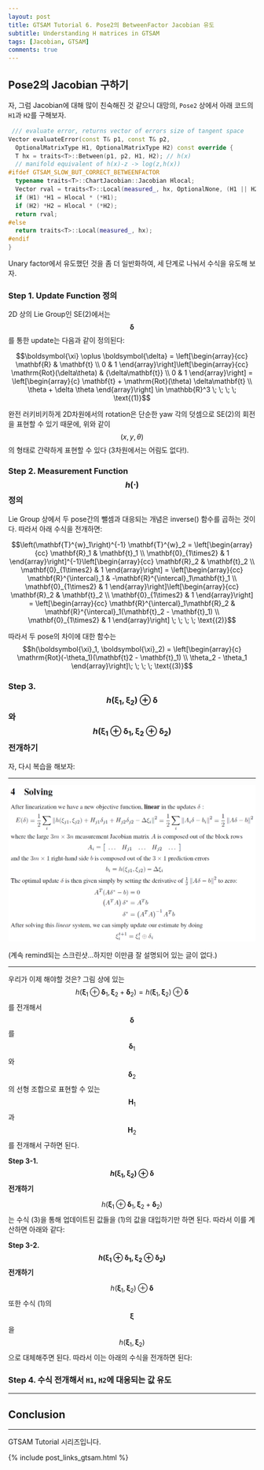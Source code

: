 ```yaml
---
layout: post
title: GTSAM Tutorial 6. Pose2의 BetweenFactor Jacobian 유도
subtitle: Understanding H matrices in GTSAM
tags: [Jacobian, GTSAM]
comments: true
---
```


## Pose2의 Jacobian 구하기

자, 그럼 Jacobian에 대해 많이 친숙해진 것 같으니 대망의, `Pose2` 상에서 아래 코드의 `H1`과 `H2`를 구해보자.

```cpp
 /// evaluate error, returns vector of errors size of tangent space
Vector evaluateError(const T& p1, const T& p2,
  OptionalMatrixType H1, OptionalMatrixType H2) const override {
  T hx = traits<T>::Between(p1, p2, H1, H2); // h(x)
  // manifold equivalent of h(x)-z -> log(z,h(x))
#ifdef GTSAM_SLOW_BUT_CORRECT_BETWEENFACTOR
  typename traits<T>::ChartJacobian::Jacobian Hlocal;
  Vector rval = traits<T>::Local(measured_, hx, OptionalNone, (H1 || H2) ? &Hlocal : 0);
  if (H1) *H1 = Hlocal * (*H1);
  if (H2) *H2 = Hlocal * (*H2);
  return rval;
#else
  return traits<T>::Local(measured_, hx);
#endif
}
```

Unary factor에서 유도했던 것을 좀 더 일반화하여, 세 단계로 나눠서 수식을 유도해 보자.

### Step 1. Update Function 정의

2D 상의 Lie Group인 SE(2)에서는 $$\boldsymbol{\delta}$$를 통한 update는 다음과 같이 정의된다:

$$\boldsymbol{\xi} \oplus \boldsymbol{\delta} = \left[\begin{array}{cc}
\mathbf{R} & \mathbf{t} \\
0 & 1
\end{array}\right]\left[\begin{array}{cc}
\mathrm{Rot}(\delta\theta) & {\delta\mathbf{t}} \\
0 & 1
\end{array}\right] = 
\left[\begin{array}{c}
\mathbf{t} + \mathrm{Rot}(\theta) \delta\mathbf{t} \\
\theta + \delta \theta
\end{array}\right] \in \mathbb{R}^3 \; \; \; \; \text{(1)}$$

완전 러키비키하게 2D차원에서의 rotation은 단순한 yaw 각의 덧셈으로 SE(2)의 회전을 표현할 수 있기 때문에, 위와 같이 $$(x, y, \theta)$$의 형태로 간략하게 표현할 수 있다 (3차원에서는 어림도 없다!).

### Step 2. Measurement Function $$h(\cdot)$$ 정의

Lie Group 상에서 두 pose간의 뺄셈과 대응되는 개념은 inverse() 함수를 곱하는 것이다. 따라서 아래 수식을 전개하면:

$$\left(\mathbf{T}^{w}_1\right)^{-1} \mathbf{T}^{w}_2 =
\left[\begin{array}{cc}
\mathbf{R}_1 & \mathbf{t}_1 \\
\mathbf{0}_{1\times2} & 1
\end{array}\right]^{-1}\left[\begin{array}{cc}
\mathbf{R}_2 & \mathbf{t}_2 \\
\mathbf{0}_{1\times2} & 1
\end{array}\right] = 
\left[\begin{array}{cc}
\mathbf{R}^{\intercal}_1 & -\mathbf{R}^{\intercal}_1\mathbf{t}_1 \\
\mathbf{0}_{1\times2} & 1
\end{array}\right]\left[\begin{array}{cc}
\mathbf{R}_2 & \mathbf{t}_2 \\
\mathbf{0}_{1\times2} & 1
\end{array}\right] = 
\left[\begin{array}{cc}
\mathbf{R}^{\intercal}_1\mathbf{R}_2 & \mathbf{R}^{\intercal}_1(\mathbf{t}_2 - \mathbf{t}_1) \\
\mathbf{0}_{1\times2} & 1
\end{array}\right] \; \; \; \; \text{(2)}$$

따라서 두 pose의 차이에 대한 함수는 $$h(\boldsymbol{\xi}_1, \boldsymbol{\xi}_2) = 
\left[\begin{array}{c}
\mathrm{Rot}(-\theta_1)(\mathbf{t}2 - \mathbf{t}_1) \\
\theta_2 - \theta_1
\end{array}\right]\; \; \; \; \text{(3)}$$

### Step 3. $$h(\boldsymbol{\xi}_1, \boldsymbol{\xi}_2) \oplus \boldsymbol{\delta}$$와 $$h(\boldsymbol{\xi}_1 \oplus \boldsymbol{\delta}_1, \boldsymbol{\xi}_2 \oplus \boldsymbol{\delta}_2)$$ 전개하기 

자, 다시 복습을 해보자:


---

![](/img/gtsam_solving.png)

(계속 remind되는 스크린샷...하지만 이만큼 잘 설명되어 있는 글이 없다.)

---

우리가 이제 해야할 것은? 그림 상에 있는 $$h(\boldsymbol{\xi}_1 \oplus \boldsymbol{\delta}_1, \boldsymbol{\xi}_2 + \boldsymbol{\delta}_2) = h(\boldsymbol{\xi}_1, \boldsymbol{\xi}_2) \oplus \boldsymbol{\delta}$$를 전개해서 $$\boldsymbol{\delta}$$를 $$\boldsymbol{\delta}_1$$와 $$\boldsymbol{\delta}_2$$의 선형 조합으로 표현할 수 있는 $$\mathbf{H}_1$$과 $$\mathbf{H}_2$$를 전개해서 구하면 된다.

**Step 3-1. $$h(\boldsymbol{\xi}_1, \boldsymbol{\xi}_2) \oplus \boldsymbol{\delta}$$ 전개하기**

$$h(\boldsymbol{\xi}_1 \oplus \boldsymbol{\delta}_1, \boldsymbol{\xi}_2 + \boldsymbol{\delta}_2)$$는
수식 (3)을 통해 업데이트된 값들을 (1)의 값을 대입하기만 하면 된다. 따라서 이를 계산하면 아래와 같다:

**Step 3-2. $$h(\boldsymbol{\xi}_1 \oplus \boldsymbol{\delta}_1, \boldsymbol{\xi}_2 \oplus \boldsymbol{\delta}_2)$$ 전개하기**

$$h(\boldsymbol{\xi}_1, \boldsymbol{\xi}_2) \oplus \boldsymbol{\delta}$$ 또한 수식 (1)의 $$\boldsymbol{\xi}$$을 $$h(\boldsymbol{\xi}_1, \boldsymbol{\xi}_2)$$으로 대체해주면 된다.
따라서 이는 아래의 수식을 전개하면 된다:

### Step 4. 수식 전개해서 `H1`, `H2`에 대응되는 값 유도


---

## Conclusion



---

GTSAM Tutorial 시리즈입니다.

{% include post_links_gtsam.html %}
